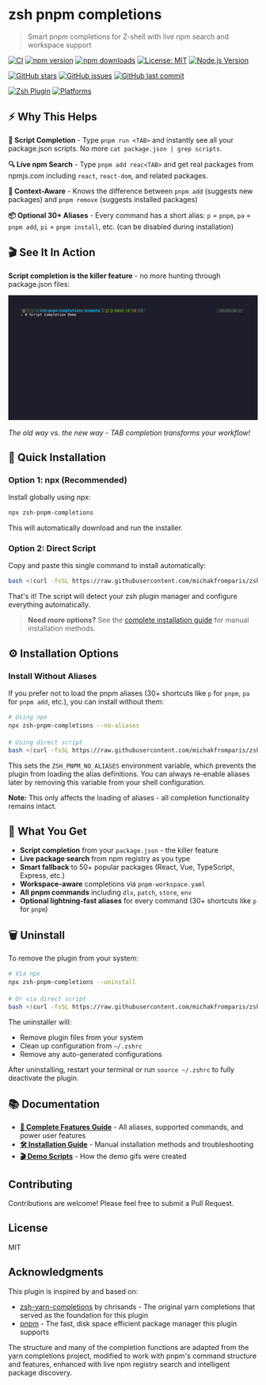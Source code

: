 # zsh pnpm completions

> Smart pnpm completions for Z-shell with live npm search and workspace support

[![CI](https://github.com/michakfromparis/zsh-pnpm-completions/actions/workflows/test.yml/badge.svg)](https://github.com/michakfromparis/zsh-pnpm-completions/actions/workflows/test.yml)
[![npm version](https://badge.fury.io/js/zsh-pnpm-completions.svg)](https://badge.fury.io/js/zsh-pnpm-completions)
[![npm downloads](https://img.shields.io/npm/dm/zsh-pnpm-completions.svg)](https://www.npmjs.com/package/zsh-pnpm-completions)
[![License: MIT](https://img.shields.io/badge/License-MIT-yellow.svg)](https://opensource.org/licenses/MIT)
[![Node.js Version](https://img.shields.io/badge/node-%3E%3D14-brightgreen)](https://nodejs.org/)

[![GitHub stars](https://img.shields.io/github/stars/michakfromparis/zsh-pnpm-completions.svg)](https://github.com/michakfromparis/zsh-pnpm-completions/stargazers)
[![GitHub issues](https://img.shields.io/github/issues/michakfromparis/zsh-pnpm-completions.svg)](https://github.com/michakfromparis/zsh-pnpm-completions/issues)
[![GitHub last commit](https://img.shields.io/github/last-commit/michakfromparis/zsh-pnpm-completions.svg)](https://github.com/michakfromparis/zsh-pnpm-completions/commits/main)

[![Zsh Plugin](https://img.shields.io/badge/zsh-plugin-orange.svg)](https://github.com/michakfromparis/zsh-pnpm-completions)
[![Platforms](https://img.shields.io/badge/platforms-macOS%20%7C%20Linux-blue.svg)](https://github.com/michakfromparis/zsh-pnpm-completions#installation)

## ⚡ **Why This Helps**

**📝 Script Completion** - Type `pnpm run <TAB>` and instantly see all your package.json scripts. No more `cat package.json | grep scripts`.

**🔍 Live npm Search** - Type `pnpm add reac<TAB>` and get real packages from npmjs.com including `react`, `react-dom`, and related packages.

**🎯 Context-Aware** - Knows the difference between `pnpm add` (suggests new packages) and `pnpm remove` (suggests installed packages)

**📦 Optional 30+ Aliases** - Every command has a short alias: `p` = `pnpm`, `pa` = `pnpm add`, `pi` = `pnpm install`, etc. (can be disabled during installation)

## 🎬 **See It In Action**

**Script completion is the killer feature** - no more hunting through package.json files:

[![Script Completion Demo](https://raw.githubusercontent.com/michakfromparis/zsh-pnpm-completions/main/docs/demo/01-script-completion.gif)](https://raw.githubusercontent.com/michakfromparis/zsh-pnpm-completions/main/docs/demo/01-script-completion.gif)

*The old way vs. the new way - TAB completion transforms your workflow!*

## 🚀 **Quick Installation**

### Option 1: npx (Recommended)

Install globally using npx:

```bash
npx zsh-pnpm-completions
```

This will automatically download and run the installer.

### Option 2: Direct Script

Copy and paste this single command to install automatically:

```bash
bash <(curl -fsSL https://raw.githubusercontent.com/michakfromparis/zsh-pnpm-completions/main/setup.sh)
```

That's it! The script will detect your zsh plugin manager and configure everything automatically.

> **Need more options?** See the [complete installation guide](docs/INSTALLATION.md) for manual installation methods.

## ⚙️ **Installation Options**

### Install Without Aliases

If you prefer not to load the pnpm aliases (30+ shortcuts like `p` for `pnpm`, `pa` for `pnpm add`, etc.), you can install without them:

```bash
# Using npx
npx zsh-pnpm-completions --no-aliases

# Using direct script
bash <(curl -fsSL https://raw.githubusercontent.com/michakfromparis/zsh-pnpm-completions/main/setup.sh) --no-aliases
```

This sets the `ZSH_PNPM_NO_ALIASES` environment variable, which prevents the plugin from loading the alias definitions. You can always re-enable aliases later by removing this variable from your shell configuration.

**Note:** This only affects the loading of aliases - all completion functionality remains intact.

## 🎯 **What You Get**

* **Script completion** from your `package.json` - the killer feature
* **Live package search** from npm registry as you type
* **Smart fallback** to 50+ popular packages (React, Vue, TypeScript, Express, etc.)
* **Workspace-aware** completions via `pnpm-workspace.yaml`
* **All pnpm commands** including `dlx`, `patch`, `store`, `env`
* **Optional lightning-fast aliases** for every command (30+ shortcuts like `p` for `pnpm`)

## 🗑️ **Uninstall**

To remove the plugin from your system:

```bash
# Via npx
npx zsh-pnpm-completions --uninstall

# Or via direct script
bash <(curl -fsSL https://raw.githubusercontent.com/michakfromparis/zsh-pnpm-completions/main/setup.sh) --uninstall
```

The uninstaller will:
- Remove plugin files from your system
- Clean up configuration from `~/.zshrc`
- Remove any auto-generated configurations

After uninstalling, restart your terminal or run `source ~/.zshrc` to fully deactivate the plugin.

## 📚 **Documentation**

- **[📖 Complete Features Guide](docs/FEATURES.md)** - All aliases, supported commands, and power user features
- **[🛠️ Installation Guide](docs/INSTALLATION.md)** - Manual installation methods and troubleshooting  
- **[🎬 Demo Scripts](docs/demo/)** - How the demo gifs were created

## Contributing

Contributions are welcome! Please feel free to submit a Pull Request.

## License

MIT

## Acknowledgments

This plugin is inspired by and based on:
- [zsh-yarn-completions](https://github.com/chrisands/zsh-yarn-completions) by chrisands - The original yarn completions that served as the foundation for this plugin
- [pnpm](https://pnpm.io/) - The fast, disk space efficient package manager this plugin supports

The structure and many of the completion functions are adapted from the yarn completions project, modified to work with pnpm's command structure and features, enhanced with live npm registry search and intelligent package discovery. 